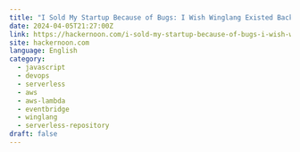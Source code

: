 ```yaml
---
title: "I Sold My Startup Because of Bugs: I Wish Winglang Existed Back Then"
date: 2024-04-05T21:27:00Z
link: https://hackernoon.com/i-sold-my-startup-because-of-bugs-i-wish-winglang-existed-back-then?source=rss&utm_medium=RSS&utm_source=news.12bit.vn
site: hackernoon.com
language: English
category:
  - javascript
  - devops
  - serverless
  - aws
  - aws-lambda
  - eventbridge
  - winglang
  - serverless-repository
draft: false
---
```

